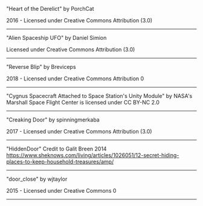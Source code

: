 "Heart of the Derelict"
by PorchCat

2016 - Licensed under
Creative Commons
Attribution (3.0)

---

"Alien Spaceship UFO"
by Daniel Simion

Licensed under
Creative Commons
Attribution (3.0)

---

"Reverse Blip"
by Breviceps

2018 - Licensed under
Creative Commons
Attribution 0

---

"Cygnus Spacecraft Attached to Space Station's Unity Module" by NASA's Marshall Space Flight Center is licensed under CC BY-NC 2.0 

---

"Creaking Door"
by spinningmerkaba

2017 - Licensed under
Creative Commons
Attribution (3.0)

---

"HiddenDoor"
Credit to
Galit Breen 2014 https://www.sheknows.com/living/articles/1026051/12-secret-hiding-places-to-keep-household-treasures/amp/

---

"door_close"
by wjtaylor

2015 - Licensed under
Creative Commons 0

---
